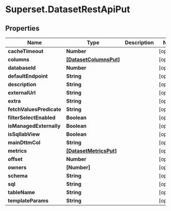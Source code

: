 # Superset.DatasetRestApiPut

## Properties
Name | Type | Description | Notes
------------ | ------------- | ------------- | -------------
**cacheTimeout** | **Number** |  | [optional] 
**columns** | [**[DatasetColumnsPut]**](DatasetColumnsPut.md) |  | [optional] 
**databaseId** | **Number** |  | [optional] 
**defaultEndpoint** | **String** |  | [optional] 
**description** | **String** |  | [optional] 
**externalUrl** | **String** |  | [optional] 
**extra** | **String** |  | [optional] 
**fetchValuesPredicate** | **String** |  | [optional] 
**filterSelectEnabled** | **Boolean** |  | [optional] 
**isManagedExternally** | **Boolean** |  | [optional] 
**isSqllabView** | **Boolean** |  | [optional] 
**mainDttmCol** | **String** |  | [optional] 
**metrics** | [**[DatasetMetricsPut]**](DatasetMetricsPut.md) |  | [optional] 
**offset** | **Number** |  | [optional] 
**owners** | **[Number]** |  | [optional] 
**schema** | **String** |  | [optional] 
**sql** | **String** |  | [optional] 
**tableName** | **String** |  | [optional] 
**templateParams** | **String** |  | [optional] 
